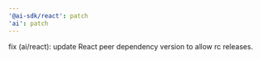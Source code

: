 ```yaml
---
'@ai-sdk/react': patch
'ai': patch
---
```


fix (ai/react): update React peer dependency version to allow rc releases.
